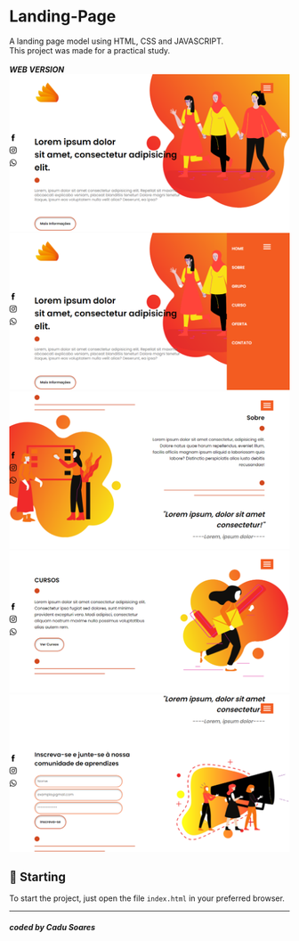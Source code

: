 # Landing-Page
A landing page model using HTML, CSS and JAVASCRIPT.<br/>
This project was made for a practical study.<br/><br/>
***WEB VERSION***<br/>
<img src="img/final-01.png" alt="Web Version"/>
<br/>
<img src="img/final-05.png" alt="Web Version"/>
<br/>
<img src="img/final-02.png" alt="Web Version"/>
<br/>
<img src="img/final-03.png" alt="Web Version"/>
<br/>
<img src="img/final-04.png" alt="Web Version"/>
<br/>

## 🚀 Starting

To start the project, just open the file `index.html` in your preferred browser.

---
##### coded by Cadu Soares


